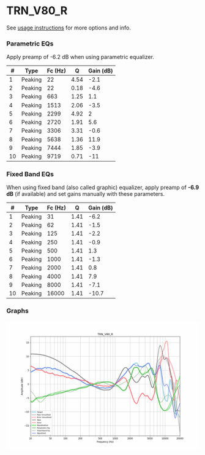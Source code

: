 # TRN_V80_R
See [usage instructions](https://github.com/jaakkopasanen/AutoEq#usage) for more options and info.

### Parametric EQs
Apply preamp of -6.2 dB when using parametric equalizer.

|   # | Type    |   Fc (Hz) |    Q |   Gain (dB) |
|-----|---------|-----------|------|-------------|
|   1 | Peaking |        22 | 4.54 |        -2.1 |
|   2 | Peaking |        22 | 0.18 |        -4.6 |
|   3 | Peaking |       663 | 1.25 |         1.1 |
|   4 | Peaking |      1513 | 2.06 |        -3.5 |
|   5 | Peaking |      2299 | 4.92 |         2   |
|   6 | Peaking |      2720 | 1.91 |         5.6 |
|   7 | Peaking |      3306 | 3.31 |        -0.6 |
|   8 | Peaking |      5638 | 1.36 |        11.9 |
|   9 | Peaking |      7444 | 1.85 |        -3.9 |
|  10 | Peaking |      9719 | 0.71 |       -11   |

### Fixed Band EQs
When using fixed band (also called graphic) equalizer, apply preamp of **-6.9 dB** (if available) and set gains manually with these parameters.

|   # | Type    |   Fc (Hz) |    Q |   Gain (dB) |
|-----|---------|-----------|------|-------------|
|   1 | Peaking |        31 | 1.41 |        -6.2 |
|   2 | Peaking |        62 | 1.41 |        -1.5 |
|   3 | Peaking |       125 | 1.41 |        -2.2 |
|   4 | Peaking |       250 | 1.41 |        -0.9 |
|   5 | Peaking |       500 | 1.41 |         1.3 |
|   6 | Peaking |      1000 | 1.41 |        -1.3 |
|   7 | Peaking |      2000 | 1.41 |         0.8 |
|   8 | Peaking |      4000 | 1.41 |         7.9 |
|   9 | Peaking |      8000 | 1.41 |        -7.1 |
|  10 | Peaking |     16000 | 1.41 |       -10.7 |

### Graphs
![](./TRN_V80_R.png)
